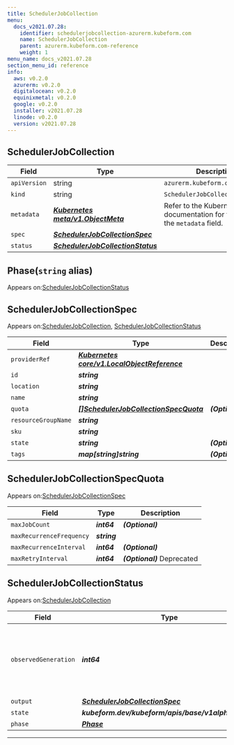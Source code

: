 ```yaml
---
title: SchedulerJobCollection
menu:
  docs_v2021.07.28:
    identifier: schedulerjobcollection-azurerm.kubeform.com
    name: SchedulerJobCollection
    parent: azurerm.kubeform.com-reference
    weight: 1
menu_name: docs_v2021.07.28
section_menu_id: reference
info:
  aws: v0.2.0
  azurerm: v0.2.0
  digitalocean: v0.2.0
  equinixmetal: v0.2.0
  google: v0.2.0
  installer: v2021.07.28
  linode: v0.2.0
  version: v2021.07.28
---
```


## SchedulerJobCollection
| Field | Type | Description |
| ------ | ----- | ----------- |
| `apiVersion` | string | `azurerm.kubeform.com/v1alpha1` |
|    `kind` | string | `SchedulerJobCollection` |
| `metadata` | ***[Kubernetes meta/v1.ObjectMeta](https://v1-18.docs.kubernetes.io/docs/reference/generated/kubernetes-api/v1.18/#objectmeta-v1-meta)***|Refer to the Kubernetes API documentation for the fields of the `metadata` field.|
| `spec` | ***[SchedulerJobCollectionSpec](#schedulerjobcollectionspec)***||
| `status` | ***[SchedulerJobCollectionStatus](#schedulerjobcollectionstatus)***||
## Phase(`string` alias)

Appears on:[SchedulerJobCollectionStatus](#schedulerjobcollectionstatus)

## SchedulerJobCollectionSpec

Appears on:[SchedulerJobCollection](#schedulerjobcollection), [SchedulerJobCollectionStatus](#schedulerjobcollectionstatus)

| Field | Type | Description |
| ------ | ----- | ----------- |
| `providerRef` | ***[Kubernetes core/v1.LocalObjectReference](https://v1-18.docs.kubernetes.io/docs/reference/generated/kubernetes-api/v1.18/#localobjectreference-v1-core)***||
| `id` | ***string***||
| `location` | ***string***||
| `name` | ***string***||
| `quota` | ***[[]SchedulerJobCollectionSpecQuota](#schedulerjobcollectionspecquota)***| ***(Optional)*** |
| `resourceGroupName` | ***string***||
| `sku` | ***string***||
| `state` | ***string***| ***(Optional)*** |
| `tags` | ***map[string]string***| ***(Optional)*** |
## SchedulerJobCollectionSpecQuota

Appears on:[SchedulerJobCollectionSpec](#schedulerjobcollectionspec)

| Field | Type | Description |
| ------ | ----- | ----------- |
| `maxJobCount` | ***int64***| ***(Optional)*** |
| `maxRecurrenceFrequency` | ***string***||
| `maxRecurrenceInterval` | ***int64***| ***(Optional)*** |
| `maxRetryInterval` | ***int64***| ***(Optional)*** Deprecated|
## SchedulerJobCollectionStatus

Appears on:[SchedulerJobCollection](#schedulerjobcollection)

| Field | Type | Description |
| ------ | ----- | ----------- |
| `observedGeneration` | ***int64***| ***(Optional)*** Resource generation, which is updated on mutation by the API Server.|
| `output` | ***[SchedulerJobCollectionSpec](#schedulerjobcollectionspec)***| ***(Optional)*** |
| `state` | ***kubeform.dev/kubeform/apis/base/v1alpha1.State***| ***(Optional)*** |
| `phase` | ***[Phase](#phase)***| ***(Optional)*** |
---
